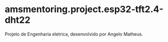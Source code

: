 # amsmentoring.project.esp32-tft2.4-dht22
Projeto de Engenharia eletrica,  desenvolvido por Angelo Matheus.
